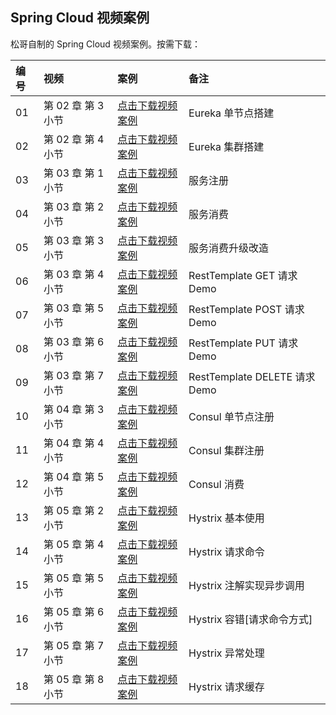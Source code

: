 ## Spring Cloud 视频案例

松哥自制的 Spring Cloud 视频案例。按需下载：

|编号|视频|案例|备注|
|:---|:---|:---|:---|
|01|第 02 章 第 3 小节|[点击下载视频案例](https://github.com/lenve/springcloud-video-samples/archive/v2-3.zip)|Eureka 单节点搭建|
|02|第 02 章 第 4 小节|[点击下载视频案例](https://github.com/lenve/springcloud-video-samples/archive/v2-4.zip)|Eureka 集群搭建|
|03|第 03 章 第 1 小节|[点击下载视频案例](https://github.com/lenve/springcloud-video-samples/archive/v3-1.zip)|服务注册|
|04|第 03 章 第 2 小节|[点击下载视频案例](https://github.com/lenve/springcloud-video-samples/archive/v3-2.zip)|服务消费|
|05|第 03 章 第 3 小节|[点击下载视频案例](https://github.com/lenve/springcloud-video-samples/archive/v3-3.zip)|服务消费升级改造|
|06|第 03 章 第 4 小节|[点击下载视频案例](https://github.com/lenve/springcloud-video-samples/archive/v3-4.zip)|RestTemplate GET 请求 Demo|
|07|第 03 章 第 5 小节|[点击下载视频案例](https://github.com/lenve/springcloud-video-samples/archive/v3-5.zip)|RestTemplate POST 请求 Demo|
|08|第 03 章 第 6 小节|[点击下载视频案例](https://github.com/lenve/springcloud-video-samples/archive/v3-6.zip)|RestTemplate PUT 请求 Demo|
|09|第 03 章 第 7 小节|[点击下载视频案例](https://github.com/lenve/springcloud-video-samples/archive/v3-7.zip)|RestTemplate DELETE 请求 Demo|
|10|第 04 章 第 3 小节|[点击下载视频案例](https://github.com/lenve/springcloud-video-samples/archive/v4-3.zip)|Consul 单节点注册|
|11|第 04 章 第 4 小节|[点击下载视频案例](https://github.com/lenve/springcloud-video-samples/archive/v4-4.zip)|Consul 集群注册|
|12|第 04 章 第 5 小节|[点击下载视频案例](https://github.com/lenve/springcloud-video-samples/archive/v4-5.zip)|Consul 消费|
|13|第 05 章 第 2 小节|[点击下载视频案例](https://github.com/lenve/springcloud-video-samples/archive/v5-2.zip)|Hystrix 基本使用|
|14|第 05 章 第 4 小节|[点击下载视频案例](https://github.com/lenve/springcloud-video-samples/archive/v5-4.zip)|Hystrix 请求命令|
|15|第 05 章 第 5 小节|[点击下载视频案例](https://github.com/lenve/springcloud-video-samples/archive/v5-5.zip)|Hystrix 注解实现异步调用|
|16|第 05 章 第 6 小节|[点击下载视频案例](https://github.com/lenve/springcloud-video-samples/archive/v5-6.zip)|Hystrix 容错[请求命令方式]|
|17|第 05 章 第 7 小节|[点击下载视频案例](https://github.com/lenve/springcloud-video-samples/archive/v5-7.zip)|Hystrix 异常处理|
|18|第 05 章 第 8 小节|[点击下载视频案例](https://github.com/lenve/springcloud-video-samples/archive/v5-8.zip)|Hystrix 请求缓存|